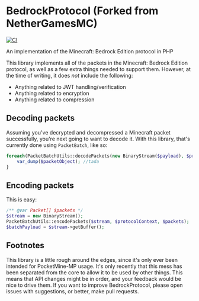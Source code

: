 # BedrockProtocol (Forked from NetherGamesMC)
[![CI](https://github.com/pmmp/BedrockProtocol/actions/workflows/ci.yml/badge.svg)](https://github.com/pmmp/BedrockProtocol/actions/workflows/ci.yml)

An implementation of the Minecraft: Bedrock Edition protocol in PHP

This library implements all of the packets in the Minecraft: Bedrock Edition protocol, as well as a few extra things needed to support them.
However, at the time of writing, it does _not_ include the following:
- Anything related to JWT handling/verification
- Anything related to encryption
- Anything related to compression

## Decoding packets
Assuming you've decrypted and decompressed a Minecraft packet successfully, you're next going to want to decode it.
With this library, that's currently done using `PacketBatch`, like so:

```php
foreach(PacketBatchUtils::decodePackets(new BinaryStream($payload), $protocolContext, PacketPool::getInstance()) as $packetObject){
    var_dump($packetObject); //tada
}
```

## Encoding packets
This is easy:

```php
/** @var Packet[] $packets */
$stream = new BinaryStream();
PacketBatchUtils::encodePackets($stream, $protocolContext, $packets);
$batchPayload = $stream->getBuffer();
```

## Footnotes
This library is a little rough around the edges, since it's only ever been intended for PocketMine-MP usage. It's only recently that this mess has been separated from the core to allow it to be used by other things.
This means that API changes might be in order, and your feedback would be nice to drive them.
If you want to improve BedrockProtocol, please open issues with suggestions, or better, make pull requests.

